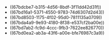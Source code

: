 - ((67bdcbe7-b315-4d56-8bdf-3f11dd42d31f))
- ((67bd16a1-5371-4550-9783-74d6307d2d43))
- ((67bd8503-1175-4f02-95d0-7811135a0709))
- ((67bda4a9-9e93-4180-8f38-e537cf2ba00e))
- ((67bd7ab2-fc9d-4ccc-9fb3-7622ee826770))
- ((67bd0ea2-ab3a-43f6-a00e-bfe76987c3a9))